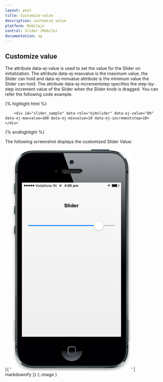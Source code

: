 ```yaml
---
layout: post
title: Customize-value
description: customize value
platform: Mobilejs
control: Slider (Mobile)
documentation: ug
---
```


## Customize value

The attribute data-ej-value is used to set the value for the Slider on initialization. The attribute data-ej-maxvalue is the maximum value, the Slider can hold and data-ej-minvalue attribute is the minimum value the Slider can hold. The attribute data-ej-incrementstep specifies the step-by-step increment value of the Slider when the Slider knob is dragged. You can refer the following code example.

{% highlight html %}

        <div id="slider_sample" data-role="ejmslider" data-ej-value="80" data-ej-maxvalue=100 data-ej-minvalue=10 data-ej-incrementstep=10></div>    



{% endhighlight %}

The following screenshot displays the customized Slider Value:

{{ '![C:/Users/dineshr/Desktop/val.png](Customize-value_images/Customize-value_img1.png)' | markdownify }}
{:.image }


